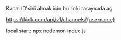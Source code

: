 Kanal ID'sini almak için bu linki tarayıcıda aç

https://kick.com/api/v1/channels/{username}

local start: npx nodemon index.js
